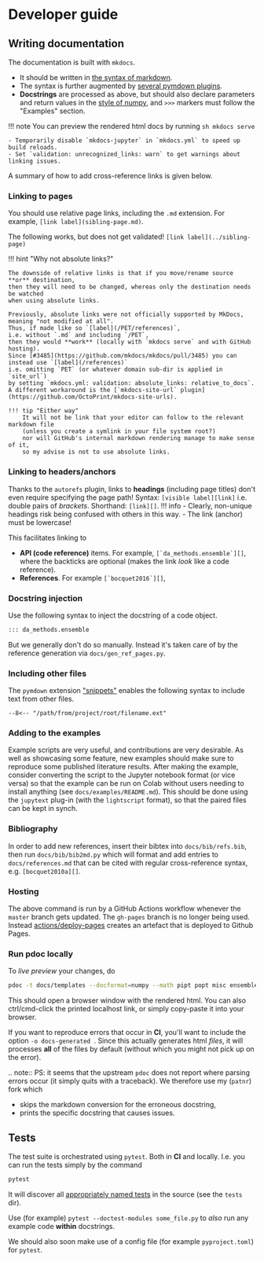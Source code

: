 # Developer guide

## Writing documentation

The documentation is built with `mkdocs`.

- It should be written in [the syntax of markdown](https://www.markdownguide.org/cheat-sheet/).
- The syntax is further augmented by [several pymdown plugins](https://squidfunk.github.io/mkdocs-material/reference/).
- **Docstrings** are processed as above, but should also
  declare parameters and return values in the [style of numpy](https://mkdocstrings.github.io/griffe/reference/docstrings/#numpydoc-style),
  and `>>>` markers must follow the "Examples" section.

!!! note
    You can preview the rendered html docs by running
    ```sh
    mkdocs serve
    ```

    - Temporarily disable `mkdocs-jupyter` in `mkdocs.yml` to speed up build reloads.
    - Set `validation: unrecognized_links: warn` to get warnings about linking issues.

A summary of how to add cross-reference links is given below.

### Linking to pages

You should use relative page links, including the `.md` extension.
For example, `[link label](sibling-page.md)`.

The following works, but does not get validated! `[link label](../sibling-page)`

!!! hint "Why not absolute links?"

    The downside of relative links is that if you move/rename source **or** destination,
    then they will need to be changed, whereas only the destination needs be watched
    when using absolute links.

    Previously, absolute links were not officially supported by MkDocs, meaning "not modified at all".
    Thus, if made like so `[label](/PET/references)`,
    i.e. without `.md` and including `/PET`,
    then they would **work** (locally with `mkdocs serve` and with GitHub hosting).
    Since [#3485](https://github.com/mkdocs/mkdocs/pull/3485) you can instead use `[label](/references)`
    i.e. omitting `PET` (or whatever domain sub-dir is applied in `site_url`)
    by setting `mkdocs.yml: validation: absolute_links: relative_to_docs`.
    A different workaround is the [`mkdocs-site-url` plugin](https://github.com/OctoPrint/mkdocs-site-urls).

    !!! tip "Either way"
        It will not be link that your editor can follow to the relevant markdown file
        (unless you create a symlink in your file system root?)
        nor will GitHub's internal markdown rendering manage to make sense of it,
        so my advise is not to use absolute links.

### Linking to headers/anchors

Thanks to the `autorefs` plugin,
links to **headings** (including page titles) don't even require specifying the page path!
Syntax: `[visible label][link]` i.e. double pairs of _brackets_. Shorthand: `[link][]`.
!!! info
    - Clearly, non-unique headings risk being confused with others in this way.
    - The link (anchor) must be lowercase!

This facilitates linking to

- **API (code reference)** items.
  For example, ``[`da_methods.ensemble`][]``,
  where the backticks are optional (makes the link _look_ like a code reference).
- **References**. For example ``[`bocquet2016`][]``,

### Docstring injection

Use the following syntax to inject the docstring of a code object.

```markdown
::: da_methods.ensemble
```

But we generally don't do so manually.
Instead it's taken care of by the reference generation via `docs/gen_ref_pages.py`.

### Including other files

The `pymdown` extension ["snippets"](https://facelessuser.github.io/pymdown-extensions/extensions/snippets/#snippets-notation)
enables the following syntax to include text from other files.

`--8<-- "/path/from/project/root/filename.ext"`

### Adding to the examples

Example scripts are very useful, and contributions are very desirable.  As well
as showcasing some feature, new examples should make sure to reproduce some
published literature results.  After making the example, consider converting
the script to the Jupyter notebook format (or vice versa) so that the example
can be run on Colab without users needing to install anything (see
`docs/examples/README.md`). This should be done using the `jupytext` plug-in (with
the `lightscript` format), so that the paired files can be kept in synch.

### Bibliography

In order to add new references,
insert their bibtex into `docs/bib/refs.bib`,
then run `docs/bib/bib2md.py`
which will format and add entries to `docs/references.md`
that can be cited with regular cross-reference syntax, e.g. `[bocquet2010a][]`.

### Hosting

The above command is run by a GitHub Actions workflow whenever
the `master` branch gets updated.
The `gh-pages` branch is no longer being used.
Instead [actions/deploy-pages](https://github.com/actions/deploy-pages)
creates an artefact that is deployed to Github Pages.


### Run pdoc locally

To *live preview* your changes, do

```sh
pdoc -t docs/templates --docformat=numpy --math pipt popt misc ensemble simulator input_output docs/dev_guide.py docs/tutorials.py
```

This should open a browser window with the rendered html.
You can also ctrl/cmd-click the printed localhost link, or simply copy-paste it into your browser.

If you want to reproduce errors that occur in **CI**, you'll want to include the option `-o docs-generated `.
Since this actually generates html *files*, it will processes **all** of the files by default
(without which you might not pick up on the error).

.. note:: PS: it seems that the upstream `pdoc` does not report where parsing errors occur
  (it simply quits with a traceback).
  We therefore use my (`patnr`) fork which

  - skips the markdown conversion for the erroneous docstring,
  - prints the specific docstring that causes issues.

## Tests

The test suite is orchestrated using `pytest`. Both in **CI** and locally.
I.e. you can run the tests simply by the command

```sh
pytest
```

It will discover all [appropriately named tests](https://docs.pytest.org)
in the source (see the `tests` dir).

Use (for example) `pytest --doctest-modules some_file.py` to
*also* run any example code **within** docstrings.

We should also soon make use of a config file (for example `pyproject.toml`) for `pytest`.
